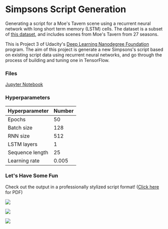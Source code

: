 # Simpsons Script Generation
Generating a script for a Moe's Tavern scene using a recurrent neural network with long short term memory (LSTM) cells. The dataset is a subset of [this dataset](https://www.kaggle.com/wcukierski/the-simpsons-by-the-data), and includes scenes from Moe's Tavern from 27 seasons.

This is Project 3 of Udacity's [Deep Learning Nanodegree Foundation](https://www.udacity.com/course/deep-learning-nanodegree-foundation--nd101) program. The aim of this project is generate a new Simpsons's script based on existing script data using recurrent neural networks, and go through the process of building and tuning one in TensorFlow.

### Files

[Jupyter Notebook](https://github.com/nehal96/Simpsons-Script-Generation/blob/master/dlnd_tv_script_generation.ipynb)

### Hyperparameters

Hyperparameter  | Number |
--------------- | ------ |
Epochs          | 50     |
Batch size      | 128    |
RNN size        | 512    |
LSTM layers     | 1      |
Sequence length | 25     |
Learning rate   | 0.005  |


### Let's Have Some Fun

Check out the output in a professionally stylized script format! ([Click here]() for PDF)

![](http://i.imgsafe.org/d802073142.jpg)

![](http://i.imgsafe.org/d8020f02cd.jpg)

![](http://i.imgsafe.org/d80212ec56.jpg)
